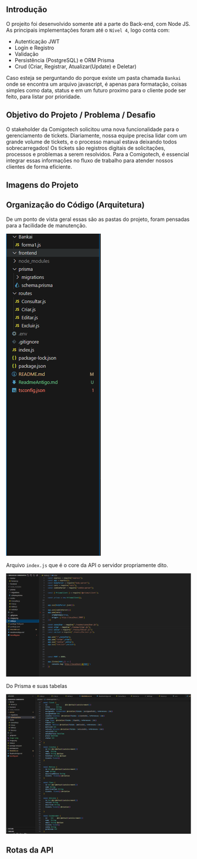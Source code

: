 ## Introdução
O projeito foi desenvolvido somente até a parte do Back-end, com Node JS. As principais implementações foram até o `Nível 4`, logo conta com:
- Autenticação JWT
- Login e Registro
- Validação
- Persistência (PostgreSQL) e ORM Prisma
- Crud (Criar, Registrar, Atualizar(Update) e Deletar)

Caso esteja se perguntando do porque existe um pasta chamada `Bankai` onde se encontra um arquivo javascript, é apenas para formatação, coisas simples como data, status e em um futuro proximo para o cliente pode ser feito, para listar por prioridade.

## Objetivo do Projeto / Problema / Desafio
O stakeholder da Comigotech solicitou uma nova funcionalidade para o gerenciamento de tickets.
Diariamente, nossa equipe precisa lidar com um grande volume de tickets, e o processo manual estava deixando todos sobrecarregados!
Os tickets são registros digitais de solicitações, processos e problemas a serem resolvidos. Para a Comigotech, é essencial integrar essas informações no fluxo de trabalho para atender nossos clientes de forma eficiente.




## Imagens do Projeto

## Organização do Código (Arquitetura)
De um ponto de vista geral essas são as pastas do projeto, foram pensadas para a facilidade de manutenção.

![alt text](image.png)

Arquivo `index.js` que é o core da API o servidor propriamente dito.

![alt text](image-1.png)

Do Prisma e suas tabelas

![alt text](image-2.png)

## Rotas da API